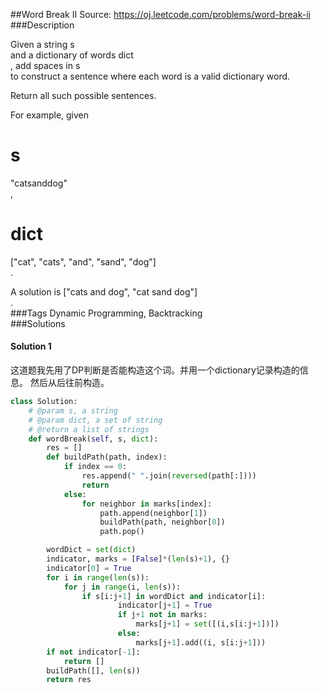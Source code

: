 ##Word Break II
Source: https://oj.leetcode.com/problems/word-break-ii  
###Description



Given a string
s  
 and a dictionary of words
dict  
, add spaces in
s  
 to construct a sentence where each word is a valid dictionary word.





Return all such possible sentences.





For example, given  


s  
 =
"catsanddog"  
,  


dict  
 =
["cat", "cats", "and", "sand", "dog"]  
.





A solution is
["cats and dog", "cat sand dog"]  
.  
###Tags
Dynamic Programming, Backtracking  
###Solutions

#### Solution 1

这道题我先用了DP判断是否能构造这个词。并用一个dictionary记录构造的信息。
然后从后往前构造。

```python
class Solution:
    # @param s, a string
    # @param dict, a set of string
    # @return a list of strings
    def wordBreak(self, s, dict):
        res = []
        def buildPath(path, index):
            if index == 0:
                res.append(" ".join(reversed(path[:])))
                return
            else:
                for neighbor in marks[index]:
                    path.append(neighbor[1])
                    buildPath(path, neighbor[0])
                    path.pop()

        wordDict = set(dict)
        indicator, marks = [False]*(len(s)+1), {}
        indicator[0] = True
        for i in range(len(s)):
            for j in range(i, len(s)):
                if s[i:j+1] in wordDict and indicator[i]:
                        indicator[j+1] = True
                        if j+1 not in marks:
                            marks[j+1] = set([(i,s[i:j+1])])
                        else:
                            marks[j+1].add((i, s[i:j+1]))
        if not indicator[-1]:
            return []
        buildPath([], len(s))
        return res
```
